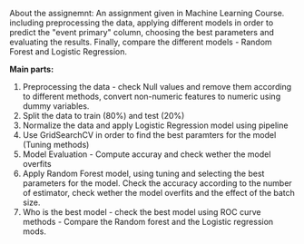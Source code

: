 About the assignemnt: An assignment given in Machine Learning Course. including preprocessing the data, applying different models in order to predict the 
"event primary" column, choosing the best parameters and evaluating the results. Finally, compare the different models - Random Forest and Logistic Regression.

**Main parts:**
1. Preprocessing the data - check Null values and remove them according to different methods, convert non-numeric features to numeric using dummy variables.
2. Split the data to train (80%) and test (20%)
3. Normalize the data and apply  Logistic Regression model using pipeline 
4. Use GridSearchCV in order to find the best paramters for the model (Tuning methods)
5. Model Evaluation - Compute accuray and check wether the model overfits
6. Apply Random Forest model, using tuning and selecting the best parameters for the model. Check the accuracy according to the number of estimator, check wether the model overfits and the effect of the batch size.
7. Who is the best model - check the best model using ROC curve methods - Compare the Random forest and the Logistic regression mods.
